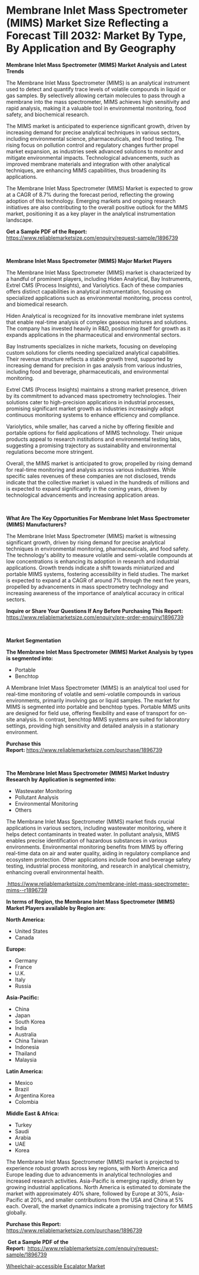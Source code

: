 <p><h1>Membrane Inlet Mass Spectrometer (MIMS) Market Size Reflecting a Forecast Till 2032: Market By Type, By Application and By Geography</h1></p><p><strong>Membrane Inlet Mass Spectrometer (MIMS) Market Analysis and Latest Trends</strong></p>
<p><p>The Membrane Inlet Mass Spectrometer (MIMS) is an analytical instrument used to detect and quantify trace levels of volatile compounds in liquid or gas samples. By selectively allowing certain molecules to pass through a membrane into the mass spectrometer, MIMS achieves high sensitivity and rapid analysis, making it a valuable tool in environmental monitoring, food safety, and biochemical research.</p><p>The MIMS market is anticipated to experience significant growth, driven by increasing demand for precise analytical techniques in various sectors, including environmental science, pharmaceuticals, and food testing. The rising focus on pollution control and regulatory changes further propel market expansion, as industries seek advanced solutions to monitor and mitigate environmental impacts. Technological advancements, such as improved membrane materials and integration with other analytical techniques, are enhancing MIMS capabilities, thus broadening its applications.</p><p>The Membrane Inlet Mass Spectrometer (MIMS) Market is expected to grow at a CAGR of 8.7% during the forecast period, reflecting the growing adoption of this technology. Emerging markets and ongoing research initiatives are also contributing to the overall positive outlook for the MIMS market, positioning it as a key player in the analytical instrumentation landscape.</p></p>
<p><strong>Get a Sample PDF of the Report:&nbsp;</strong> <a href="https://www.reliablemarketsize.com/enquiry/request-sample/1896739?utm_campaign=1197&utm_medium=2&utm_source=Github&utm_content=ia&utm_term=01032025&utm_id=membrane-inlet-mass-spectrometer-mims">https://www.reliablemarketsize.com/enquiry/request-sample/1896739</a></p>
<p>&nbsp;</p>
<p><strong>Membrane Inlet Mass Spectrometer (MIMS) Major Market Players</strong></p>
<p><p>The Membrane Inlet Mass Spectrometer (MIMS) market is characterized by a handful of prominent players, including Hiden Analytical, Bay Instruments, Extrel CMS (Process Insights), and Variolytics. Each of these companies offers distinct capabilities in analytical instrumentation, focusing on specialized applications such as environmental monitoring, process control, and biomedical research.</p><p>Hiden Analytical is recognized for its innovative membrane inlet systems that enable real-time analysis of complex gaseous mixtures and solutions. The company has invested heavily in R&D, positioning itself for growth as it expands applications in the pharmaceutical and environmental sectors. </p><p>Bay Instruments specializes in niche markets, focusing on developing custom solutions for clients needing specialized analytical capabilities. Their revenue structure reflects a stable growth trend, supported by increasing demand for precision in gas analysis from various industries, including food and beverage, pharmaceuticals, and environmental monitoring.</p><p>Extrel CMS (Process Insights) maintains a strong market presence, driven by its commitment to advanced mass spectrometry technologies. Their solutions cater to high-precision applications in industrial processes, promising significant market growth as industries increasingly adopt continuous monitoring systems to enhance efficiency and compliance.</p><p>Variolytics, while smaller, has carved a niche by offering flexible and portable options for field applications of MIMS technology. Their unique products appeal to research institutions and environmental testing labs, suggesting a promising trajectory as sustainability and environmental regulations become more stringent.</p><p>Overall, the MIMS market is anticipated to grow, propelled by rising demand for real-time monitoring and analysis across various industries. While specific sales revenues of these companies are not disclosed, trends indicate that the collective market is valued in the hundreds of millions and is expected to expand significantly in the coming years, driven by technological advancements and increasing application areas.</p></p>
<p>&nbsp;</p>
<p><strong>What Are The Key Opportunities For Membrane Inlet Mass Spectrometer (MIMS) Manufacturers?</strong></p>
<p><p>The Membrane Inlet Mass Spectrometer (MIMS) market is witnessing significant growth, driven by rising demand for precise analytical techniques in environmental monitoring, pharmaceuticals, and food safety. The technology's ability to measure volatile and semi-volatile compounds at low concentrations is enhancing its adoption in research and industrial applications. Growth trends indicate a shift towards miniaturized and portable MIMS systems, fostering accessibility in field studies. The market is expected to expand at a CAGR of around 7% through the next five years, propelled by advancements in mass spectrometry technology and increasing awareness of the importance of analytical accuracy in critical sectors.</p></p>
<p><strong>Inquire or Share Your Questions If Any Before Purchasing This Report:</strong> <a href="https://www.reliablemarketsize.com/enquiry/pre-order-enquiry/1896739?utm_campaign=1197&utm_medium=2&utm_source=Github&utm_content=ia&utm_term=01032025&utm_id=membrane-inlet-mass-spectrometer-mims">https://www.reliablemarketsize.com/enquiry/pre-order-enquiry/1896739</a></p>
<p>&nbsp;</p>
<p><strong>Market Segmentation</strong></p>
<p><strong>The Membrane Inlet Mass Spectrometer (MIMS) Market Analysis by types is segmented into:</strong></p>
<p><ul><li>Portable</li><li>Benchtop</li></ul></p>
<p><p>A Membrane Inlet Mass Spectrometer (MIMS) is an analytical tool used for real-time monitoring of volatile and semi-volatile compounds in various environments, primarily involving gas or liquid samples. The market for MIMS is segmented into portable and benchtop types. Portable MIMS units are designed for field use, offering flexibility and ease of transport for on-site analysis. In contrast, benchtop MIMS systems are suited for laboratory settings, providing high sensitivity and detailed analysis in a stationary environment.</p></p>
<p><strong>Purchase this Report:&nbsp;</strong><a href="https://www.reliablemarketsize.com/purchase/1896739?utm_campaign=1197&utm_medium=2&utm_source=Github&utm_content=ia&utm_term=01032025&utm_id=membrane-inlet-mass-spectrometer-mims">https://www.reliablemarketsize.com/purchase/1896739</a></p>
<p>&nbsp;</p>
<p><strong>The Membrane Inlet Mass Spectrometer (MIMS) Market Industry Research by Application is segmented into:</strong></p>
<p><ul><li>Wastewater Monitoring</li><li>Pollutant Analysis</li><li>Environmental Monitoring</li><li>Others</li></ul></p>
<p><p>The Membrane Inlet Mass Spectrometer (MIMS) market finds crucial applications in various sectors, including wastewater monitoring, where it helps detect contaminants in treated water. In pollutant analysis, MIMS enables precise identification of hazardous substances in various environments. Environmental monitoring benefits from MIMS by offering real-time data on air and water quality, aiding in regulatory compliance and ecosystem protection. Other applications include food and beverage safety testing, industrial process monitoring, and research in analytical chemistry, enhancing overall environmental health.</p></p>
<p><a href="https://www.reliablemarketsize.com/membrane-inlet-mass-spectrometer-mims--r1896739?utm_campaign=1197&utm_medium=2&utm_source=Github&utm_content=ia&utm_term=01032025&utm_id=membrane-inlet-mass-spectrometer-mims">&nbsp;https://www.reliablemarketsize.com/membrane-inlet-mass-spectrometer-mims--r1896739</a></p>
<p><strong>In terms of Region, the Membrane Inlet Mass Spectrometer (MIMS) Market Players available by Region are:</strong></p>
<p>
    <p> <strong> North America: </strong>
        <ul>
            <li>United States</li>
            <li>Canada</li>
        </ul>
        </p> 
    <p> <strong> Europe: </strong>
        <ul>
            <li>Germany</li>
            <li>France</li>
            <li>U.K.</li>
            <li>Italy</li>
            <li>Russia</li>
        </ul>
        </p> 
    <p> <strong> Asia-Pacific: </strong>
        <ul>
            <li>China</li>
            <li>Japan</li>
            <li>South Korea</li>
            <li>India</li>
            <li>Australia</li>
            <li>China Taiwan</li>
            <li>Indonesia</li>
            <li>Thailand</li>
            <li>Malaysia</li>
        </ul>
        </p> 
    <p> <strong> Latin America: </strong>
        <ul>
            <li>Mexico</li>
            <li>Brazil</li>
            <li>Argentina Korea</li>
            <li>Colombia</li>
        </ul>
        </p> 
    <p> <strong> Middle East & Africa: </strong>
        <ul>
            <li>Turkey</li>
            <li>Saudi</li>
            <li>Arabia</li>
            <li>UAE</li>
            <li>Korea</li>
        </ul>
    </p>
    </p>
<p><p>The Membrane Inlet Mass Spectrometer (MIMS) market is projected to experience robust growth across key regions, with North America and Europe leading due to advancements in analytical technologies and increased research activities. Asia-Pacific is emerging rapidly, driven by growing industrial applications. North America is estimated to dominate the market with approximately 40% share, followed by Europe at 30%, Asia-Pacific at 20%, and smaller contributions from the USA and China at 5% each. Overall, the market dynamics indicate a promising trajectory for MIMS globally.</p></p>
<p><strong>Purchase this Report: </strong><a href="https://www.reliablemarketsize.com/purchase/1896739?utm_campaign=1197&utm_medium=2&utm_source=Github&utm_content=ia&utm_term=01032025&utm_id=membrane-inlet-mass-spectrometer-mims">https://www.reliablemarketsize.com/purchase/1896739</a></p>
<p>&nbsp;<strong>Get a Sample PDF of the Report:&nbsp;&nbsp;</strong><a href="https://www.reliablemarketsize.com/enquiry/request-sample/1896739?utm_campaign=1197&utm_medium=2&utm_source=Github&utm_content=ia&utm_term=01032025&utm_id=membrane-inlet-mass-spectrometer-mims">https://www.reliablemarketsize.com/enquiry/request-sample/1896739</a></p>
<p><strong></strong></p>
<p><p><a href="https://github.com/prosalinda88/Market-Research-Report-List-7/blob/main/wheelchair-accessible-escalator-market.md?utm_campaign=1197&utm_medium=2&utm_source=Github&utm_content=ia&utm_term=01032025&utm_id=membrane-inlet-mass-spectrometer-mims">Wheelchair-accessible Escalator Market</a></p></p>